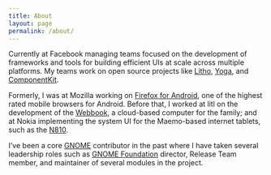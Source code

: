 ```yaml
---
title: About
layout: page
permalink: /about/
---
```


Currently at Facebook managing teams focused on the development of frameworks
and tools for building efficient UIs at scale across multiple platforms. My
teams work on open source projects like [Litho](https://fblitho.com),
[Yoga](https://facebook.github.io/yoga), and
[ComponentKit](http://componentkit.org).

Formerly, I was at Mozilla working on [Firefox for
Android](https://www.mozilla.org/firefox/mobile/), one of the highest rated
mobile browsers for Android. Before that, I worked at litl on the development
of the [Webbook](https://en.wikipedia.org/wiki/Litl), a cloud-based
computer for the family; and at Nokia implementing the system UI for the
Maemo-based internet tablets, such as the
[N810](https://en.wikipedia.org/wiki/Nokia_N810).

I’ve been a core [GNOME](https://www.gnome.org) contributor in the past where I
have taken several leadership roles such as [GNOME
Foundation](https://www.gnome.org/foundation/) director, Release Team member,
and maintainer of several modules in the project.
